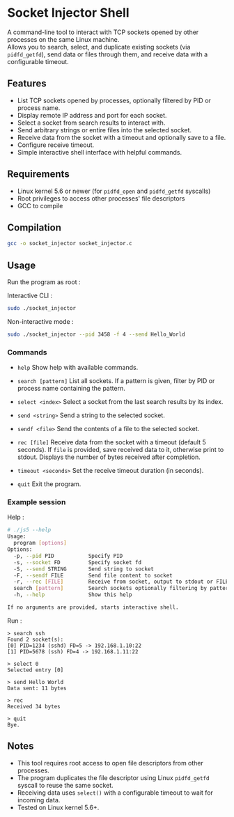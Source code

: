 # Socket Injector Shell

A command-line tool to interact with TCP sockets opened by other processes on the same Linux machine.  
Allows you to search, select, and duplicate existing sockets (via `pidfd_getfd`), send data or files through them, and receive data with a configurable timeout.

## Features

- List TCP sockets opened by processes, optionally filtered by PID or process name.
- Display remote IP address and port for each socket.
- Select a socket from search results to interact with.
- Send arbitrary strings or entire files into the selected socket.
- Receive data from the socket with a timeout and optionally save to a file.
- Configure receive timeout.
- Simple interactive shell interface with helpful commands.

## Requirements

- Linux kernel 5.6 or newer (for `pidfd_open` and `pidfd_getfd` syscalls)
- Root privileges to access other processes' file descriptors
- GCC to compile

## Compilation

```bash
gcc -o socket_injector socket_injector.c
````

## Usage

Run the program as root :

Interactive CLI : 
```bash
sudo ./socket_injector
```
Non-interactive mode :
```bash
sudo ./socket_injector --pid 3458 -f 4 --send Hello_World
```
### Commands

* `help`
  Show help with available commands.

* `search [pattern]`
  List all sockets. If a pattern is given, filter by PID or process name containing the pattern.

* `select <index>`
  Select a socket from the last search results by its index.

* `send <string>`
  Send a string to the selected socket.

* `sendf <file>`
  Send the contents of a file to the selected socket.

* `rec [file]`
  Receive data from the socket with a timeout (default 5 seconds).
  If `file` is provided, save received data to it, otherwise print to stdout.
  Displays the number of bytes received after completion.

* `timeout <seconds>`
  Set the receive timeout duration (in seconds).

* `quit`
  Exit the program.

### Example session
Help :
```bash
# ./js5 --help
Usage:
  program [options]
Options:
  -p, --pid PID           Specify PID
  -s, --socket FD         Specify socket fd
  -S, --send STRING       Send string to socket
  -F, --sendf FILE        Send file content to socket
  -r, --rec [FILE]        Receive from socket, output to stdout or FILE if specified
  search [pattern]        Search sockets optionally filtering by pattern
  -h, --help              Show this help

If no arguments are provided, starts interactive shell.

```
Run :
```
> search ssh
Found 2 socket(s):
[0] PID=1234 (sshd) FD=5 -> 192.168.1.10:22
[1] PID=5678 (ssh) FD=4 -> 192.168.1.11:22

> select 0
Selected entry [0]

> send Hello World
Data sent: 11 bytes

> rec
Received 34 bytes

> quit
Bye.
```

## Notes

* This tool requires root access to open file descriptors from other processes.
* The program duplicates the file descriptor using Linux `pidfd_getfd` syscall to reuse the same socket.
* Receiving data uses `select()` with a configurable timeout to wait for incoming data.
* Tested on Linux kernel 5.6+.

